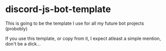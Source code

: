 # discord-js-bot-template
This is going to be the template I use for all my future bot projects (probobly)


If you use this template, or copy from it, I expect atleast a simple mention, don't be a dick...
